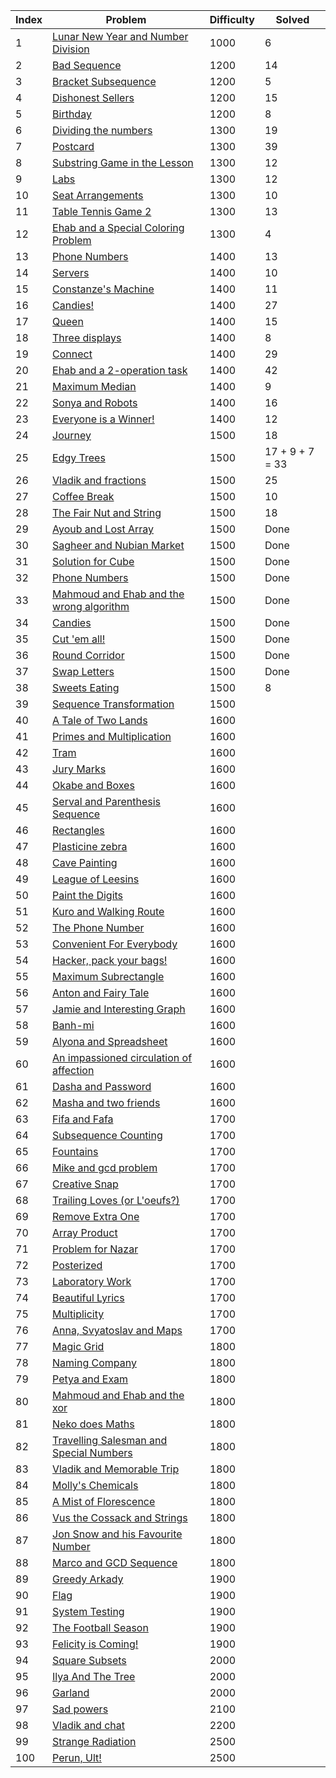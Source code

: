 | Index | Problem | Difficulty | Solved |
| --- | --- | --- | --- |
| 1 | [Lunar New Year and Number Division](https://codeforces.com/problemset/problem/1106/C) | 1000 | 6 |
| 2 | [Bad Sequence](https://codeforces.com/problemset/problem/1214/C) | 1200 | 14 |
| 3 | [Bracket Subsequence](https://codeforces.com/problemset/problem/1023/C) | 1200 | 5 |
| 4 | [Dishonest Sellers](https://codeforces.com/problemset/problem/779/C) | 1200 | 15 |
| 5 | [Birthday](https://codeforces.com/problemset/problem/1131/C) | 1200 | 8 |
| 6 | [Dividing the numbers](https://codeforces.com/problemset/problem/899/C) | 1300 | 19 |
| 7 | [Postcard](https://codeforces.com/problemset/problem/1099/C) | 1300 | 39 |
| 8 | [Substring Game in the Lesson](https://codeforces.com/problemset/problem/1220/C) | 1300 | 12 |
| 9 | [Labs](https://codeforces.com/problemset/problem/1236/C) | 1300 | 12 |
| 10 | [Seat Arrangements](https://codeforces.com/problemset/problem/919/C) | 1300 | 10 |
| 11 | [Table Tennis Game 2](https://codeforces.com/problemset/problem/765/C) | 1300 | 13 |
| 12 | [Ehab and a Special Coloring Problem](https://codeforces.com/problemset/problem/1174/C) | 1300 | 4 |
| 13 | [Phone Numbers](https://codeforces.com/problemset/problem/898/C) | 1400 | 13 |
| 14 | [Servers](https://codeforces.com/problemset/problem/747/C) | 1400 | 10 |
| 15 | [Constanze's Machine](https://codeforces.com/problemset/problem/1245/C) | 1400 | 11 |
| 16 | [Candies!](https://codeforces.com/problemset/problem/1189/C) | 1400 | 27 |
| 17 | [Queen](https://codeforces.com/problemset/problem/1143/C) | 1400 | 15 |
| 18 | [Three displays](https://codeforces.com/problemset/problem/987/C) | 1400 | 8 |
| 19 | [Connect](https://codeforces.com/problemset/problem/1130/C) | 1400 | 29 |
| 20 | [Ehab and a 2-operation task](https://codeforces.com/problemset/problem/1088/C) | 1400 | 42 |
| 21 | [Maximum Median](https://codeforces.com/problemset/problem/1201/C) | 1400 | 9 |
| 22 | [Sonya and Robots](https://codeforces.com/problemset/problem/1004/C) | 1400 | 16 |
| 23 | [Everyone is a Winner!](https://codeforces.com/problemset/problem/1263/C) | 1400 | 12 |
| 24 | [Journey](https://codeforces.com/problemset/problem/839/C) | 1500 | 18 |
| 25 | [Edgy Trees](https://codeforces.com/problemset/problem/1139/C) | 1500 | 17 + 9 + 7 = 33 |
| 26 | [Vladik and fractions](https://codeforces.com/problemset/problem/743/C) | 1500 | 25 |
| 27 | [Coffee Break](https://codeforces.com/problemset/problem/1041/C) | 1500 | 10 |
| 28 | [The Fair Nut and String](https://codeforces.com/problemset/problem/1084/C) | 1500 | 18 |
| 29 | [Ayoub and Lost Array](https://codeforces.com/problemset/problem/1105/C) | 1500 | Done |
| 30 | [Sagheer and Nubian Market](https://codeforces.com/problemset/problem/812/C) | 1500 | Done |
| 31 | [Solution for Cube](https://codeforces.com/problemset/problem/887/C) | 1500 | Done |
| 32 | [Phone Numbers](https://codeforces.com/problemset/problem/940/C) | 1500 | Done |
| 33 | [Mahmoud and Ehab and the wrong algorithm](https://codeforces.com/problemset/problem/959/C) | 1500 | Done |
| 34 | [Candies](https://codeforces.com/problemset/problem/991/C) | 1500 | Done |
| 35 | [Cut 'em all!](https://codeforces.com/problemset/problem/982/C) | 1500 | Done |
| 36 | [Round Corridor](https://codeforces.com/problemset/problem/1200/C) | 1500 | Done |
| 37 | [Swap Letters](https://codeforces.com/problemset/problem/1215/C) | 1500 | Done |
| 38 | [Sweets Eating](https://codeforces.com/problemset/problem/1253/C) | 1500 | 8 |
| 39 | [Sequence Transformation](https://codeforces.com/problemset/problem/1059/C) | 1500 |  |
| 40 | [A Tale of Two Lands](https://codeforces.com/problemset/problem/1166/C) | 1600 |  |
| 41 | [Primes and Multiplication](https://codeforces.com/problemset/problem/1228/C) | 1600 |  |
| 42 | [Tram](https://codeforces.com/problemset/problem/746/C) | 1600 |  |
| 43 | [Jury Marks](https://codeforces.com/problemset/problem/831/C) | 1600 |  |
| 44 | [Okabe and Boxes](https://codeforces.com/problemset/problem/821/C) | 1600 |  |
| 45 | [Serval and Parenthesis Sequence](https://codeforces.com/problemset/problem/1153/C) | 1600 |  |
| 46 | [Rectangles](https://codeforces.com/problemset/problem/1028/C) | 1600 |  |
| 47 | [Plasticine zebra](https://codeforces.com/problemset/problem/1025/C) | 1600 |  |
| 48 | [Cave Painting](https://codeforces.com/problemset/problem/922/C) | 1600 |  |
| 49 | [League of Leesins](https://codeforces.com/problemset/problem/1255/C) | 1600 |  |
| 50 | [Paint the Digits](https://codeforces.com/problemset/problem/1209/C) | 1600 |  |
| 51 | [Kuro and Walking Route](https://codeforces.com/problemset/problem/979/C) | 1600 |  |
| 52 | [The Phone Number](https://codeforces.com/problemset/problem/1017/C) | 1600 |  |
| 53 | [Convenient For Everybody](https://codeforces.com/problemset/problem/939/C) | 1600 |  |
| 54 | [Hacker, pack your bags!](https://codeforces.com/problemset/problem/822/C) | 1600 |  |
| 55 | [Maximum Subrectangle](https://codeforces.com/problemset/problem/1060/C) | 1600 |  |
| 56 | [Anton and Fairy Tale](https://codeforces.com/problemset/problem/785/C) | 1600 |  |
| 57 | [Jamie and Interesting Graph](https://codeforces.com/problemset/problem/916/C) | 1600 |  |
| 58 | [Banh-mi](https://codeforces.com/problemset/problem/1062/C) | 1600 |  |
| 59 | [Alyona and Spreadsheet](https://codeforces.com/problemset/problem/777/C) | 1600 |  |
| 60 | [An impassioned circulation of affection](https://codeforces.com/problemset/problem/814/C) | 1600 |  |
| 61 | [Dasha and Password](https://codeforces.com/problemset/problem/761/C) | 1600 |  |
| 62 | [Masha and two friends](https://codeforces.com/problemset/problem/1080/C) | 1600 |  |
| 63 | [Fifa and Fafa](https://codeforces.com/problemset/problem/935/C) | 1700 |  |
| 64 | [Subsequence Counting](https://codeforces.com/problemset/problem/960/C) | 1700 |  |
| 65 | [Fountains](https://codeforces.com/problemset/problem/799/C) | 1700 |  |
| 66 | [Mike and gcd problem](https://codeforces.com/problemset/problem/798/C) | 1700 |  |
| 67 | [Creative Snap](https://codeforces.com/problemset/problem/1111/C) | 1700 |  |
| 68 | [Trailing Loves (or L'oeufs?)](https://codeforces.com/problemset/problem/1114/C) | 1700 |  |
| 69 | [Remove Extra One](https://codeforces.com/problemset/problem/900/C) | 1700 |  |
| 70 | [Array Product](https://codeforces.com/problemset/problem/1042/C) | 1700 |  |
| 71 | [Problem for Nazar](https://codeforces.com/problemset/problem/1151/C) | 1700 |  |
| 72 | [Posterized](https://codeforces.com/problemset/problem/980/C) | 1700 |  |
| 73 | [Laboratory Work](https://codeforces.com/problemset/problem/931/C) | 1700 |  |
| 74 | [Beautiful Lyrics](https://codeforces.com/problemset/problem/1182/C) | 1700 |  |
| 75 | [Multiplicity](https://codeforces.com/problemset/problem/1061/C) | 1700 |  |
| 76 | [Anna, Svyatoslav and Maps](https://codeforces.com/problemset/problem/1204/C) | 1700 |  |
| 77 | [Magic Grid](https://codeforces.com/problemset/problem/1208/C) | 1800 |  |
| 78 | [Naming Company](https://codeforces.com/problemset/problem/794/C) | 1800 |  |
| 79 | [Petya and Exam](https://codeforces.com/problemset/problem/1282/C) | 1800 |  |
| 80 | [Mahmoud and Ehab and the xor](https://codeforces.com/problemset/problem/862/C) | 1800 |  |
| 81 | [Neko does Maths](https://codeforces.com/problemset/problem/1152/C) | 1800 |  |
| 82 | [Travelling Salesman and Special Numbers](https://codeforces.com/problemset/problem/914/C) | 1800 |  |
| 83 | [Vladik and Memorable Trip](https://codeforces.com/problemset/problem/811/C) | 1800 |  |
| 84 | [Molly's Chemicals](https://codeforces.com/problemset/problem/776/C) | 1800 |  |
| 85 | [A Mist of Florescence](https://codeforces.com/problemset/problem/989/C) | 1800 |  |
| 86 | [Vus the Cossack and Strings](https://codeforces.com/problemset/problem/1186/C) | 1800 |  |
| 87 | [Jon Snow and his Favourite Number](https://codeforces.com/problemset/problem/768/C) | 1800 |  |
| 88 | [Marco and GCD Sequence](https://codeforces.com/problemset/problem/894/C) | 1800 |  |
| 89 | [Greedy Arkady](https://codeforces.com/problemset/problem/965/C) | 1900 |  |
| 90 | [Flag](https://codeforces.com/problemset/problem/1181/C) | 1900 |  |
| 91 | [System Testing](https://codeforces.com/problemset/problem/1121/C) | 1900 |  |
| 92 | [The Football Season](https://codeforces.com/problemset/problem/1244/C) | 1900 |  |
| 93 | [Felicity is Coming!](https://codeforces.com/problemset/problem/757/C) | 1900 |  |
| 94 | [Square Subsets](https://codeforces.com/problemset/problem/895/C) | 2000 |  |
| 95 | [Ilya And The Tree](https://codeforces.com/problemset/problem/842/C) | 2000 |  |
| 96 | [Garland](https://codeforces.com/problemset/problem/767/C) | 2000 |  |
| 97 | [Sad powers](https://codeforces.com/problemset/problem/955/C) | 2100 |  |
| 98 | [Vladik and chat](https://codeforces.com/problemset/problem/754/C) | 2200 |  |
| 99 | [Strange Radiation](https://codeforces.com/problemset/problem/832/C) | 2500 |  |
| 100 | [Perun, Ult!](https://codeforces.com/problemset/problem/912/C) | 2500 |  |
